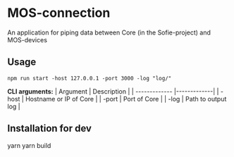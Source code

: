 
# MOS-connection
An application for piping data between Core (in the Sofie-project) and MOS-devices

## Usage
```
npm run start -host 127.0.0.1 -port 3000 -log "log/"
```
**CLI arguments:**
| Argument        | Description           | 
| ------------- |-------------| 
| -host | Hostname or IP of Core | 
| -port | Port of Core           |
| -log  | Path to output log | 


## Installation for dev
yarn
yarn build
